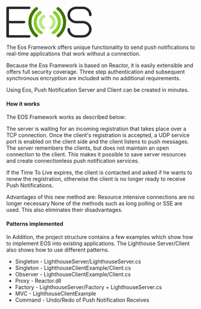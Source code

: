 
![Logo](https://raw.githubusercontent.com/sojournercntl/Eos/master/Doc/eos_logo.svg?sanitize=true)


The Eos Framework offers unique functionality to send push notifications to real-time applications that work without a connection.

Because the Eos Framework is based on Reactor, it is easily extensible and offers full security coverage. Three step authentication and subsequent synchronous encryption are included with no additional requirements.

Using Eos, Push Notification Server and Client can be created in minutes.

#### How it works

The EOS Framework works as described below:

The server is waiting for an incoming registration that takes place over a TCP connection. Once the client's registration is accepted, a UDP service port is enabled on the client side and the client listens to push messages. The server remembers the clients, but does not maintain an open connection to the client. This makes it possible to save server resources and create connectionless push notification services.

If the Time To Live expires, the client is contacted and asked if he wants to renew the registration, otherwise the client is no longer ready to receive Push Notifications.

Advantages of this new method are:
Resource intensive connections are no longer necessary
None of the methods such as long polling or SSE are used. This also eliminates their disadvantages.

#### Patterns implemented

In Addition, the project structure contains a few examples which show how to implement EOS into existing applications. The Lighthouse Server/Client also shows how to use different patterns.

* Singleton - LighthouseServer/LighthouseServer.cs
* Singleton - LighthouseClientExample/Client.cs
* Observer - LighthouseClientExample/Client.cs
* Proxy - Reactor.dll
* Factory - LighthouseServer/Factory + LighthouseServer.cs
* MVC - LighthouseClientExample
* Command - Undo/Redo of Push Notification Receives
